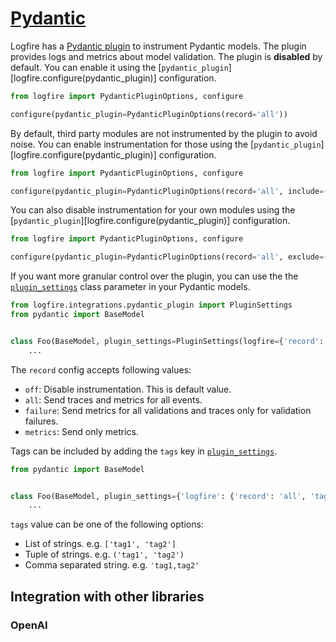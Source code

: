 # [Pydantic][pydantic]

<!-- TODO(Marcelo): Replace comments when mkdocstrings supports function parameter links. -->

Logfire has a [Pydantic plugin][pydantic-plugin] to instrument Pydantic models. The plugin provides logs and metrics
about model validation. The plugin is **disabled** by default. You can enable it using the
[`pydantic_plugin`][logfire.configure(pydantic_plugin)] configuration.

```py
from logfire import PydanticPluginOptions, configure

configure(pydantic_plugin=PydanticPluginOptions(record='all'))
```

By default, third party modules are not instrumented by the plugin to avoid noise. You can enable instrumentation for those
using the [`pydantic_plugin`][logfire.configure(pydantic_plugin)] configuration.

```py
from logfire import PydanticPluginOptions, configure

configure(pydantic_plugin=PydanticPluginOptions(record='all', include=('openai')))
```

You can also disable instrumentation for your own modules using the
[`pydantic_plugin`][logfire.configure(pydantic_plugin)] configuration.

```py
from logfire import PydanticPluginOptions, configure

configure(pydantic_plugin=PydanticPluginOptions(record='all', exclude=('app.api.v1')))
```

If you want more granular control over the plugin, you can use the the [`plugin_settings`][plugin_settings] class
parameter in your Pydantic models.

```py
from logfire.integrations.pydantic_plugin import PluginSettings
from pydantic import BaseModel


class Foo(BaseModel, plugin_settings=PluginSettings(logfire={'record': 'failure'})):
    ...
```

The `record` config accepts following values:

  * `off`: Disable instrumentation. This is default value.
  * `all`: Send traces and metrics for all events.
  * `failure`: Send metrics for all validations and traces only for validation failures.
  * `metrics`: Send only metrics.


<!-- [Sampling](../usage/sampling.md) can be configured by `trace_sample_rate` key in [`plugin_settings`][plugin_settings].

```py
from pydantic import BaseModel


class Foo(BaseModel, plugin_settings={'logfire': {'record': 'all', 'trace_sample_rate': 0.4}}):
    ...
``` -->

Tags can be included by adding the `tags` key in [`plugin_settings`][plugin_settings].

```py
from pydantic import BaseModel


class Foo(BaseModel, plugin_settings={'logfire': {'record': 'all', 'tags': ('tag1', 'tag2')}}):
    ...
```

`tags` value can be one of the following options:

  * List of strings. e.g. `['tag1', 'tag2']`
  * Tuple of strings. e.g. `('tag1', 'tag2')`
  * Comma separated string. e.g. `'tag1,tag2'`

## Integration with other libraries

### OpenAI


[plugin_settings]: https://docs.pydantic.dev/latest/api/config/#pydantic.config.ConfigDict.plugin_settings
[pydantic]: https://docs.pydantic.dev/latest/
[pydantic-plugin]: https://docs.pydantic.dev/latest/concepts/plugins/
